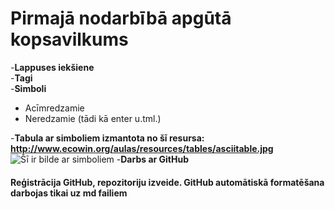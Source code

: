 # Pirmajā nodarbībā apgūtā kopsavilkums
-**Lappuses iekšiene**  
-**Tagi**  
-**Simboli**  
- Acīmredzamie  
- Neredzamie (tādi kā enter u.tml.)

-**Tabula ar simboliem izmantota no šī resursa: http://www.ecowin.org/aulas/resources/tables/asciitable.jpg**
![Šī ir bilde ar simboliem](http://www.ecowin.org/aulas/resources/tables/asciitable.jpg)
-**Darbs ar GitHub**

#### Reģistrācija GitHub, repozitoriju izveide. GitHub automātiskā formatēšana darbojas tikai uz md failiem
